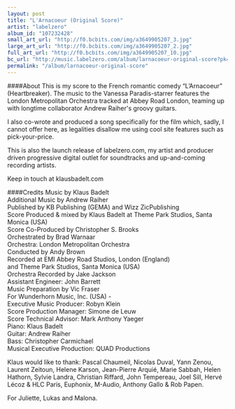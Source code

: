 ```yaml
---
layout: post
title: "L'Arnacoeur (Original Score)"
artist: "labelzero"
album_id: "107232428"
small_art_url: "http://f0.bcbits.com/img/a3649905207_3.jpg"
large_art_url: "http://f0.bcbits.com/img/a3649905207_2.jpg"
full_art_url: "http://f0.bcbits.com/img/a3649905207_10.jpg"
bc_url: "http://music.labelzero.com/album/larnacoeur-original-score?pk=170"
permalink: "/album/larnacoeur-original-score"
---
```

####About
This is my score to the French romantic comedy “L’Arnacoeur” (Heartbreaker). The music to the Vanessa Paradis-starrer features the London Metropolitan Orchestra tracked at Abbey Road London, teaming up with longtime collaborator Andrew Raiher's groovy guitars.  
  
I also co-wrote and produced a song specifically for the film which, sadly, I cannot offer here, as legalities disallow me using cool site features such as pick-your-price.  
  
This is also the launch release of labelzero.com, my artist and producer driven progressive digital outlet for soundtracks and up-and-coming recording artists.  
  
Keep in touch at klausbadelt.com

####Credits
Music by Klaus Badelt  
Additional Music by Andrew Raiher  
Published by KB Publishing (GEMA) and Wizz ZicPublishing  
Score Produced & mixed by Klaus Badelt at Theme Park Studios, Santa Monica (USA)  
Score Co-Produced by Christopher S. Brooks  
Orchestrated by Brad Warnaar  
Orchestra: London Metropolitan Orchestra  
Conducted by Andy Brown  
Recorded at EMI Abbey Road Studios, London (England)  
and Theme Park Studios, Santa Monica (USA)  
Orchestra Recorded by Jake Jackson  
Assistant Engineer: John Barrett  
Music Preparation by Vic Fraser  
For Wunderhorn Music, Inc. (USA) -  
Executive Music Producer: Robyn Klein  
Score Production Manager: Simone de Leuw  
Score Technical Advisor: Mark Anthony Yaeger  
Piano: Klaus Badelt  
Guitar: Andrew Raiher  
Bass: Christopher Carmichael  
Musical Executive Production: QUAD Productions  
  
Klaus would like to thank: Pascal Chaumeil, Nicolas Duval, Yann Zenou, Laurent Zeitoun, Helene Karson, Jean-Pierre Arquié, Marie Sabbah, Helen Hathorn, Sylvie Landra, Christian Riffard, John Tempereau, Joel Sill, Hervé Lécoz & HLC Paris, Euphonix, M-Audio, Anthony Gallo & Rob Papen.  
  
For Juliette, Lukas and Malona.

